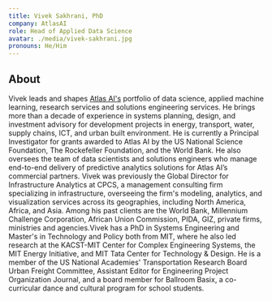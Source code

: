 ```yaml
---
title: Vivek Sakhrani, PhD
company: AtlasAI
role: Head of Applied Data Science
avatar: ./media/vivek-sakhrani.jpg
pronouns: He/Him
---
```

## About

Vivek leads and shapes [Atlas AI's](https://www.atlasai.co/) portfolio of data science, applied machine learning, research services and solutions engineering services. He brings more than a decade of experience in systems planning, design, and investment advisory for development projects in energy, transport, water, supply chains, ICT, and urban built environment. He is currently a Principal Investigator for grants awarded to Atlas AI by the US National Science Foundation, The Rockefeller Foundation, and the World Bank. He also oversees the team of data scientists and solutions engineers who manage end-to-end delivery of predictive analytics solutions for Atlas AI’s commercial partners. Vivek was previously the Global Director for Infrastructure Analytics at CPCS, a management consulting firm specializing in infrastructure, overseeing the firm's modeling, analytics, and visualization services across its geographies, including North America, Africa, and Asia. Among his past clients are the World Bank, Millennium Challenge Corporation, African Union Commission, PIDA, GIZ, private firms, ministries and agencies.Vivek has a PhD in Systems Engineering and Master's in Technology and Policy both from MIT, where he also led research at the KACST-MIT Center for Complex Engineering Systems, the MIT Energy Initiative, and MIT Tata Center for Technology & Design. He is a member of the US National Academies' Transportation Research Board Urban Freight Committee, Assistant Editor for Engineering Project Organization Journal, and a board member for Ballroom Basix, a co-curricular dance and cultural program for school students.